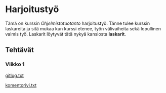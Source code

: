 # Harjoitustyö

Tämä on kurssin *Ohjelmistotuotanto* harjoitustyö. Tänne tulee kurssin laskareita ja sitä
mukaa kun kurssi etenee, työn välivaiheita sekä lopullinen valmis työ. Laskarit löytyvät
tätä nykyä kansiosta **laskarit**.
## Tehtävät
### Viikko 1
[gitlog.txt](https://github.com/duckling747/ot-harjoitustyo/blob/master/laskarit/viikko1/gitlog.txt)

[komentorivi.txt](https://github.com/duckling747/ot-harjoitustyo/blob/master/laskarit/viikko1/komentorivi.txt)
